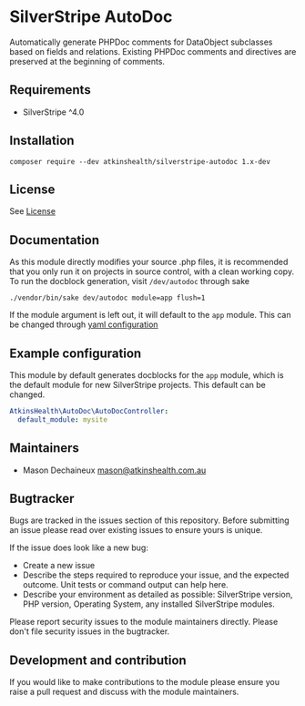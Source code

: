 # SilverStripe AutoDoc

Automatically generate PHPDoc comments for DataObject subclasses based on fields and relations. Existing PHPDoc comments and directives are preserved at the beginning of comments.

## Requirements

* SilverStripe ^4.0

## Installation
```
composer require --dev atkinshealth/silverstripe-autodoc 1.x-dev
```

## License
See [License](LICENSE.md)

## Documentation
As this module directly modifies your source .php files, it is recommended that you only run it on projects in source control, with a clean working copy. To run the docblock generation, visit `/dev/autodoc` through sake

```
./vendor/bin/sake dev/autodoc module=app flush=1
```

If the module argument is left out, it will default to the `app` module. This can be changed through [yaml configuration](#example-configuration)

## Example configuration

This module by default generates docblocks for the `app` module, which is the default module for new SilverStripe projects. This default can be changed.

```yaml
AtkinsHealth\AutoDoc\AutoDocController:
  default_module: mysite
```

## Maintainers
 * Mason Dechaineux <mason@atkinshealth.com.au>

## Bugtracker
Bugs are tracked in the issues section of this repository. Before submitting an issue please read over
existing issues to ensure yours is unique.

If the issue does look like a new bug:

 - Create a new issue
 - Describe the steps required to reproduce your issue, and the expected outcome. Unit tests or command output can help here.
 - Describe your environment as detailed as possible: SilverStripe version, PHP version,
 Operating System, any installed SilverStripe modules.

Please report security issues to the module maintainers directly. Please don't file security issues in the bugtracker.

## Development and contribution
If you would like to make contributions to the module please ensure you raise a pull request and discuss with the module maintainers.
